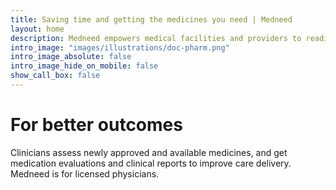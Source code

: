 ```yaml
---
title: Saving time and getting the medicines you need | Medneed
layout: home
description: Medneed empowers medical facilities and providers to readily have the medications and therapies they need.
intro_image: "images/illustrations/doc-pharm.png"
intro_image_absolute: false
intro_image_hide_on_mobile: false
show_call_box: false
---
```


# For better outcomes

Clinicians assess newly approved and available medicines, and get medication evaluations and clinical reports to improve care delivery. Medneed is for licensed physicians.

